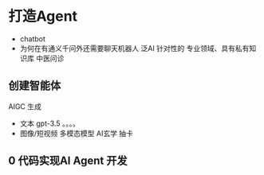 # 打造Agent

- chatbot 
- 为何在有通义千问外还需要聊天机器人
  泛AI 
  针对性的
  专业领域、具有私有知识库
  中医问诊

## 创建智能体
  AIGC 生成
  - 文本 gpt-3.5 。。。。 
  - 图像/短视频 多模态模型
  AI玄学 抽卡 

## 0 代码实现AI Agent 开发